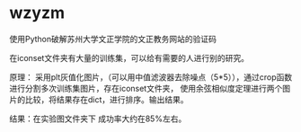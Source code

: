 # wzyzm
使用Python破解苏州大学文正学院的文正教务网站的验证码

在iconset文件夹有大量的训练集，可以给有需要的人进行别的研究。

原理：
采用plt灰值化图片，（可以用中值滤波器去除噪点（5*5）），通过crop函数进行分割多次训练集图片，存在iconset文件夹，
使用余弦相似度定理进行两个图片的比较，将结果存在dict，进行排序。输出结果。

结果：在实验图文件夹下
成功率大约在85%左右。
